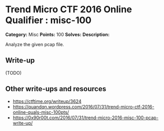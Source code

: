 # Trend Micro CTF 2016 Online Qualifier : misc-100

**Category:** Misc
**Points:** 100
**Solves:** 
**Description:**

Analyze the given pcap file.

## Write-up

(TODO)

## Other write-ups and resources

* https://ctftime.org/writeup/3624
* https://quandqn.wordpress.com/2016/07/31/trend-micro-ctf-2016-online-quals-misc-100pts/
* https://0x90r00t.com/2016/07/31/trend-micro-2016-misc-100-pcap-write-up/
